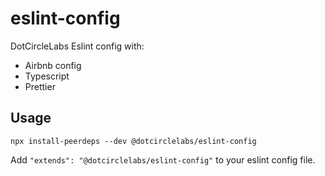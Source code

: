 # eslint-config

DotCircleLabs Eslint config with:

-   Airbnb config
-   Typescript
-   Prettier

## Usage

```
npx install-peerdeps --dev @dotcirclelabs/eslint-config
```

Add `"extends": "@dotcirclelabs/eslint-config"` to your eslint config file.
